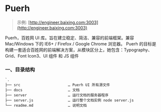 # Puerh

> 示例: [http://engineer.baixing.com:3003](http://engineer.baixing.com:3003)

Puerh，百姓网 UI 库。旨在建立稳定、简洁、兼容的前端框架。兼容 Mac/Windows 下的 IE6+ / Firefox / Google Chrome 浏览器。 Puerh 的目标是构建一套适合百姓网的前端解决方案，从模块区分上，她包含：Typography、Grid、Font Icon3、UI 组件 和 JS 组件

### 一、目录结构

```
`.
├── src                      … Puerh UI 所有源文件
├── docs                     … 文档
├── server                   … 运行文档的服务器程序
├── server.js                … 运行整个文档实例 node server.js
└── readme.md                … 说明文档
````